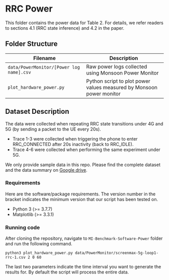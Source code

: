 # RRC Power

This folder contains the power data for Table 2. For details, we refer readers to sections 4.1 (RRC state inference) and 4.2 in the paper.

## Folder Structure   

| Filename                    | Description                                                                                                |
|-----------------------------|------------------------------------------------------------------------------------------------------------|
| `data/PowerMonitor/[Power log name].csv`           | Raw power logs collected using Monsoon Power Monitor |
| `plot_hardware_power.py`           | Python script to plot power values measured by Monsoon power monitor |

## Dataset Description

The data were collected when repeating RRC state transitions under 4G and 5G (by sending a packet to the UE every 20s). 
- Trace 1-3 were collected when triggering the phone to enter RRC_CONNECTED after 20s inactivity (back to RRC_IDLE).
- Trace 4-6 were collected when performing the same experiment under 5G.

We only provide sample data in this repo. Please find the complete dataset and the data summary on [Google drive](https://drive.google.com/drive/folders/13xJokrKJ6v8PdbgtD-xokCJuVyu_O4eZ?usp=sharing).

### Requirements

Here are the software/package requirements. The version number in the bracket indicates the minimum version that our script has been tested on.

- Python 3 (>= 3.7.7)
- Matplotlib (>= 3.3.1)

### Running code

After cloning the repository, navigate to `MI-Benchmark-Software-Power` folder and run the following command.

```
python3 plot_hardware_power.py data/PowerMonitor/screenmax-5g-loop1-rrc-1.csv 2 0 60
```

The last two parameters indicate the time interval you want to generate the results for. By default the script will process the entire data.
